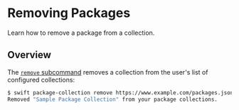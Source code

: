 # Removing Packages

Learn how to remove a package from a collection.

## Overview

The [`remove` subcommand](<doc:PackageCollectionRemove>) removes a collection from the user's list of configured collections:

```bash
$ swift package-collection remove https://www.example.com/packages.json
Removed "Sample Package Collection" from your package collections.
```

